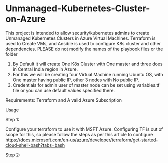 # Unmanaged-Kubernetes-Cluster-on-Azure

This project is intended to allow security/kubernetes admins to create Unmanaged Kubernetes Clusters in Azure Virtual Machines. Terraform is used to Create VMs, and Ansible is used to configure K8s cluster and other dependencies. PLEASE do not modify the names of the playbook files or the folder

1. By Default it will create One K8s Cluster with One master and three does in Central India region in Azure. 
2. For this we will be creating four Virtual Machine running Ubuntu OS, with One master having public IP, other 3 nodes with No public IP. 
3. Credentials for admin user of master node can be set using variables.tf file or you can use default values specified there.

Requirements: Terraform and A valid Azure Subscription

Usage

Step 1:

Configure your terraform to use it with MSFT Azure.
Configuring TF is out of scope for this, so please follow the steps as per this article to configure https://docs.microsoft.com/en-us/azure/developer/terraform/get-started-cloud-shell-bash?tabs=bash

Step 2: 


